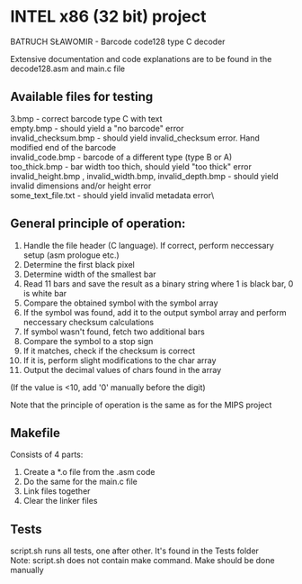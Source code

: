 # INTEL x86 (32 bit) project
BATRUCH SŁAWOMIR - Barcode code128 type C decoder

Extensive documentation and code explanations are to be found in the decode128.asm and main.c file


## Available files for testing
3.bmp - correct barcode type C with text\
empty.bmp - should yield a "no barcode" error\
invalid_checksum.bmp - should yield invalid_checksum error. Hand modified end of the barcode\
invalid_code.bmp - barcode of a different type (type B or A)\
too_thick.bmp - bar width too thich, should yield "too thick" error\
invalid_height.bmp , invalid_width.bmp, invalid_depth.bmp - should yield invalid dimensions and/or height error\
some_text_file.txt - should yield invalid metadata error\

## General principle of operation:
1. Handle the file header (C language). If correct, perform neccessary setup (asm prologue etc.)
2. Determine the first black pixel
3. Determine width of the smallest bar
4. Read 11 bars and save the result as a binary string where 1 is black bar, 0 is white bar
5. Compare the obtained symbol with the symbol array
6. If the symbol was found, add it to the output symbol array and perform neccessary checksum calculations
7. If symbol wasn't found, fetch two additional bars
8. Compare the symbol to a stop sign
9. If it matches, check if the checksum is correct
10. If it is, perform slight modifications to the char array
11. Output the decimal values of chars found in the array

(If the value is <10, add '0' manually before the digit)

Note that the principle of operation is the same as for the MIPS project

## Makefile
Consists of 4 parts:
1. Create a \*.o file from the .asm code
2. Do the same for the main.c file
3. Link files together
4. Clear the linker files
## Tests
script.sh runs all tests, one after other. It's found in the Tests folder\
Note: script.sh does not contain make command. Make should be done manually
